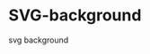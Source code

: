 # SVG-background
svg background


<style>
   body{
       background-image: url(data uri from https://svg2.JesseJesse.com);
       background-repeat: no-repeat;
       background-size: 100%;             <!---------- ONLY ADJUST TO MAKE IS % --------->
       background-attachment: fixed;
   }
</style> 
